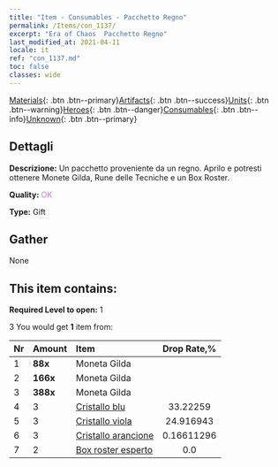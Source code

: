 ```yaml
---
title: "Item - Consumables - Pacchetto Regno"
permalink: /Items/con_1137/
excerpt: "Era of Chaos  Pacchetto Regno"
last_modified_at: 2021-04-11
locale: it
ref: "con_1137.md"
toc: false
classes: wide
---
```

 [Materials](/it/Items/){: .btn .btn--primary}[Artifacts](/it/Items/Artifacts/){: .btn .btn--success}[Units](/it/Items/Units/){: .btn .btn--warning}[Heroes](/it/Items/Heroes/){: .btn .btn--danger}[Consumables](/it/Items/Consumables/){: .btn .btn--info}[Unknown](/it/Items/Unknown/){: .btn .btn--primary}

## Dettagli
 **Descrizione:** Un pacchetto proveniente da un regno. Aprilo e potresti ottenere Monete Gilda, Rune delle Tecniche e un Box Roster.

 **Quality:** <span style="color: #DA70D6">OK</span>

 **Type:** Gift

## Gather

  None

## This item contains:

 **Required Level to open:** 1

 3 You would get **1** item  from:

  | Nr | Amount |     Item    | Drop Rate,% |
  |:---|:-------|:------------|:---------:|
  | 1 |  **88x** | Moneta Gilda |  | 24.916943 | 
  | 2 |  **166x** | Moneta Gilda |  | 16.611296 | 
  | 3 |  **388x** | Moneta Gilda |  | 0.16611296 | 
  | 4 | 3 | [Cristallo blu](/it/Items/con_716/) | 33.22259 | 
  | 5 | 3 | [Cristallo viola](/it/Items/con_720/) | 24.916943 | 
  | 6 | 3 | [Cristallo arancione](/it/Items/con_730/) | 0.16611296 | 
  | 7 | 2 | [Box roster esperto](/it/Items/con_767/) | 0.0 | 
